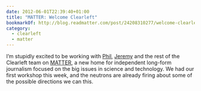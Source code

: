 ```yaml
---
date: 2012-06-01T22:39:40+01:00
title: "MATTER: Welcome Clearleft"
bookmarkOf: http://blog.readmatter.com/post/24208310277/welcome-clearleft
category:
  - clearleft
  - matter
---
```


I’m stupidly excited to be working with [Phil][1], [Jeremy][2] and the rest of the Clearleft team on [MATTER][3], a new home for independent long-form journalism focused on the big issues in science and technology. We had our first workshop this week, and the neutrons are already firing about some of the possible directions we can this.

[1]: https://www.gyford.com
[2]: https://adactio.com/
[3]: http://readmatter.com/
